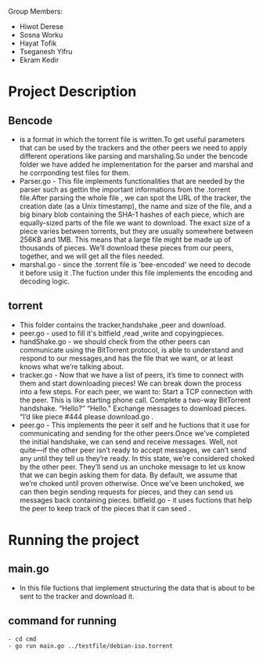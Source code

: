 



Group Members:
- Hiwot Derese
- Sosna Worku
- Hayat Tofik
- Tseganesh Yifru
- Ekram Kedir


# Project Description
##   Bencode


- is a format in which the torrent file is written.To get useful parameters that can be used by the trackers and the other peers we need to apply different operations like parsing and marshaling.So under the bencode folder we have added he implementation for the parser and marshal and he corrponding test files for them.
- Parser.go - This file implements functionalities that are needed by the parser such as gettin the important informations from the .torrent file.After                                parsing the whole file , we can spot the URL of the tracker, the creation date (as a Unix timestamp), the name and size of the file, and a                                big binary blob containing the SHA-1 hashes of each piece, which are equally-sized parts of the file we want to download. The exact size of                              a piece varies between torrents, but they are usually somewhere between 256KB and 1MB. This means that a large file might be made up of                                  thousands of pieces. We’ll download these pieces from our peers, together, and we will get all the files needed.
- marshal.go - since the .torrent file is 'bee-encoded' we need to decode it before usig it .The fuction under this file implements the encoding and decoding logic.
##   torrent
- This folder contains  the  tracker,handshake ,peer and download.
- peer.go - used to fill it's bitfield ,read ,write and copyingpieces.
- handShake.go - we should check from the other peers  can communicate using the BitTorrent protocol,
is able to understand and respond to our messages,and 
has the file that we want, or at least knows what we’re talking about.
- tracker.go - Now that we have a list of peers, it’s time to connect with them and start downloading pieces! We can break down the process into a few steps. For each peer, we want to:
Start a TCP connection with the peer. This is like starting phone call.
Complete a two-way BitTorrent handshake. “Hello?” “Hello."
Exchange messages to download pieces. “I’d like piece #444 please
download.go .
- peer.go - This implements the peer it self and he fuctions that it use for communicating and sending for the other peers.Once we’ve completed the initial handshake, we can send and receive messages. Well, not quite—if the other peer isn’t ready to accept messages, we can’t send any until they tell us they’re ready. In this state, we’re considered choked by the other peer. They’ll send us an unchoke message to let us know that we can begin asking them for data. By default, we assume that we’re choked until proven otherwise.
Once we’ve been unchoked, we can then begin sending requests for pieces, and they can send us messages back containing pieces.
bitfield.go - it uses fuctions that help the peer to keep track of the pieces that it can seed .

# Running the project 
## main.go 
- In this file fuctions that implement structuring the data that is about to be sent to the tracker and download it.
## command for running 
```
- cd cmd 
- go run main.go ../testfile/debian-iso.torrent
```

